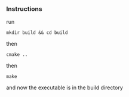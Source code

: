 ### Instructions

run 

``` mkdir build && cd build ```

then 

``` cmake .. ```

then 

``` make ```

and now the executable is in the build directory